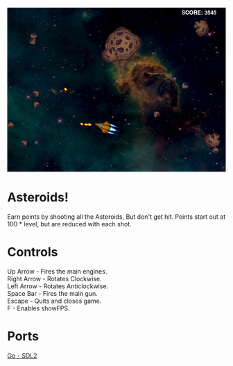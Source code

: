 ![Screenshot](screenshot.png)

# Asteroids!
Earn points by shooting all the Asteroids, But don't get hit. Points start out at 100 * level, but are reduced with each shot.

# Controls
Up Arrow - Fires the main engines.\
Right Arrow - Rotates Clockwise.\
Left Arrow - Rotates Anticlockwise.\
Space Bar - Fires the main gun.\
Escape - Quits and closes game.\
F - Enables showFPS.

# Ports
[Go - SDL2](Go-SDL2)
